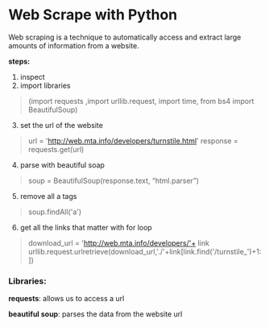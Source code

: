 # Web Scrape with Python
Web scraping is a technique to automatically access and extract large amounts of information from a website.

**steps:**
1. inspect
2. import libraries 
> (import requests ,import urllib.request, import time, from bs4 import BeautifulSoup)
3. set the url of the website
> url = 'http://web.mta.info/developers/turnstile.html'  response = requests.get(url)
4. parse with beautiful soap
> soup = BeautifulSoup(response.text, “html.parser”)
5. remove all a tags 
> soup.findAll('a')
6. get all the links that matter with for loop
> download_url = 'http://web.mta.info/developers/'+ link   <br>    urllib.request.urlretrieve(download_url,'./'+link[link.find('/turnstile_')+1:])


### Libraries:
**requests**: allows us to access a url 

**beautiful soup**: parses the data from the website url


